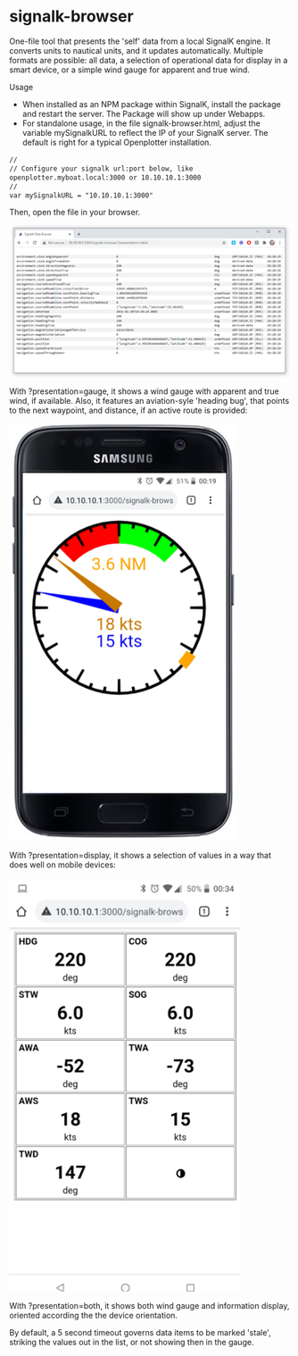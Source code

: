 # signalk-browser

One-file tool that presents the 'self' data from a local SignalK engine. It converts units to nautical units, and it updates automatically. Multiple formats are possible: all data, a selection of operational data for display in a smart device, or a simple wind gauge for apparent and true wind.

Usage
- When installed as an NPM package within SignalK, install the package and restart the server. The Package will show up under Webapps.
- For standalone usage, in the file signalk-browser.html, adjust the variable mySignalkURL to reflect the IP of your SignalK server. The default is right for a typical Openplotter installation.
```
//
// Configure your signalk url:port below, like openplotter.myboat.local:3000 or 10.10.10.1:3000
//
var mySignalkURL = "10.10.10.1:3000"

```

Then, open the file in your browser.

![example](example.png)

With ?presentation=gauge, it shows a wind gauge with apparent and true wind, if available. Also, it features an aviation-syle 'heading bug', that points to the next waypoint, and distance, if an active route is provided:

![example](example2.png)

With ?presentation=display, it shows a selection of values in a way that does well on mobile devices:

![example](example3.png)

With ?presentation=both, it shows both wind gauge and information display, oriented according the the device orientation.

By default, a 5 second timeout governs data items to be marked 'stale', striking the values out in the list, or not showing then in the gauge.

